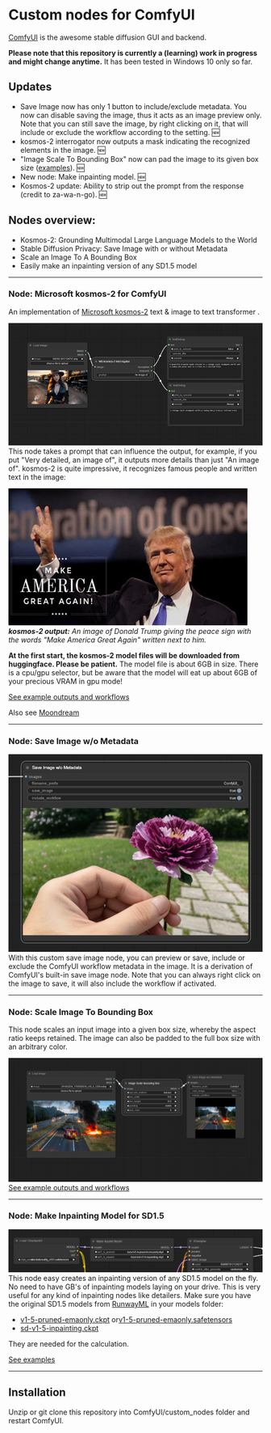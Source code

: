 # Custom nodes for ComfyUI

[ComfyUI](https://github.com/comfyanonymous/ComfyUI) is the awesome stable diffusion GUI and backend.

**Please note that this repository is currently a (learning) work in progress and might change anytime.** It has been tested in Windows 10 only so far.

## Updates

* Save Image now has only 1 button to include/exclude metadata. You now can disable saving the image, thus it acts as an image preview only. Note that you can still save the image, by right clicking on it, that will include or exclude the workflow according to the setting. 🆕
* kosmos-2 interrogator now outputs a mask indicating the recognized elements in the image. 🆕
* "Image Scale To Bounding Box" now can pad the image to its given box size ([examples](examples/examples.md)). 🆕
* New node: Make inpainting model. 🆕
* Kosmos-2 update: Ability to strip out the prompt from the response (credit to za-wa-n-go). 🆕

## Nodes overview:

- Kosmos-2: Grounding Multimodal Large Language Models to the World
- Stable Diffusion Privacy: Save Image with or without Metadata
- Scale an Image To A Bounding Box
- Easily make an inpainting version of any SD1.5 model



---

### Node: Microsoft kosmos-2 for ComfyUI

An implementation of [Microsoft kosmos-2](https://huggingface.co/microsoft/kosmos-2-patch14-224) text & image to text transformer .

![](img/ComfyUI_00001_.png) \
This node takes a prompt that can influence the output, for example, if you put "Very detailed, an image of", it outputs more details than just "An image of". kosmos-2 is quite impressive, it recognizes famous people and written text in the image:

![Alt text](img/th-406341032.jpg) \
_**kosmos-2 output:** An image of Donald Trump giving the peace sign with the words "Make America Great Again" written next to him._

**At the first start, the kosmos-2 model files will be downloaded from huggingface. Please be patient.** The model file is about 6GB in size. There is a cpu/gpu selector, but be aware that the model will eat up about 6GB of your precious VRAM in gpu mode!

[See example outputs and workflows](examples/examples.md)

Also see [Moondream](https://github.com/Hangover3832/ComfyUI-Hangover-Moondream)

---

### Node: Save Image w/o Metadata

![](img/workflow.png)\
With this custom save image node, you can preview or save, include or exclude the ComfyUI workflow metadata in the image. It is a derivation of ComfyUI's built-in save image node. Note that you can always right click on the image to save, it will also include the workflow if activated.

---

### Node: Scale Image To Bounding Box

This node scales an input image into a given box size, whereby the aspect ratio keeps retained. The image can also be padded to the full box size with an arbitrary color.

![Alt text](img/bounding_box.png) \
[See example outputs and workflows](examples/examples.md)

---

### Node: Make Inpainting Model for SD1.5

![Alt text](img/make_inpaint_model.PNG) \
This node easy creates an inpainting version of any SD1.5 model on the fly. No need to have GB's of inpainting models laying on your drive. This is very useful for any kind of inpainting nodes like detailers. Make sure you have the original SD1.5 models from [RunwayML](https://huggingface.co/runwayml) in your models folder:

- [v1-5-pruned-emaonly.ckpt](https://huggingface.co/runwayml/stable-diffusion-v1-5/blob/main/v1-5-pruned-emaonly.ckpt) or[v1-5-pruned-emaonly.safetensors](https://huggingface.co/runwayml/stable-diffusion-v1-5/blob/main/v1-5-pruned-emaonly.safetensors)
- [sd-v1-5-inpainting.ckpt](https://huggingface.co/runwayml/stable-diffusion-inpainting/blob/main/sd-v1-5-inpainting.ckpt)

They are needed for the calculation.

[See examples](examples/examples.md)

---

## Installation

Unzip or git clone this repository into ComfyUI/custom_nodes folder and restart ComfyUI.
